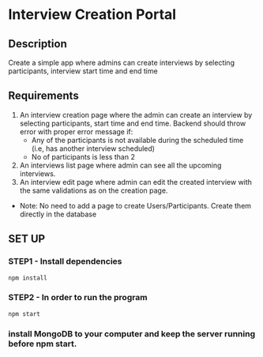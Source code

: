 # Interview Creation Portal

## Description
Create a simple app where admins can create interviews by selecting participants, interview start time and end time

## Requirements
1. An interview creation page where the admin can create an interview by selecting participants, start time and end time. Backend should throw error with proper error message if: 
   * Any of the participants is not available during the scheduled time (i.e, has another interview scheduled)
   * No of participants is less than 2
2. An interviews list page where admin can see all the upcoming interviews.
3. An interview edit page where admin can edit the created interview with the same validations as on the creation page.
* Note: No need to add a page to create Users/Participants. Create them directly in the database


## SET UP

### STEP1 - Install dependencies 

`npm install` 

### STEP2 - In order to run the program 

`npm start`


### install MongoDB to your computer and keep the server running before npm start.






